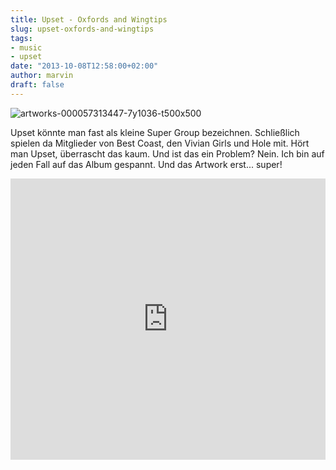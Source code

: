 ```yaml
---
title: Upset - Oxfords and Wingtips
slug: upset-oxfords-and-wingtips
tags:
- music
- upset
date: "2013-10-08T12:58:00+02:00"
author: marvin
draft: false
---
```

![artworks-000057313447-7y1036-t500x500](/images/artworks-000057313447-7y1036-t500x500.jpg)

Upset könnte man fast als kleine Super Group bezeichnen. Schließlich
spielen da Mitglieder von Best Coast, den Vivian Girls und Hole mit.
Hört man Upset, überrascht das kaum. Und ist das ein Problem? Nein. Ich
bin auf jeden Fall auf das Album gespannt. Und das Artwork erst...
super!

<iframe width="100%" height="450" scrolling="no" frameborder="no" src="https://w.soundcloud.com/player/?url=https%3A//api.soundcloud.com/tracks/109489101&amp;auto_play=false&amp;hide_related=false&amp;show_comments=true&amp;show_user=true&amp;show_reposts=false&amp;visual=true"></iframe>